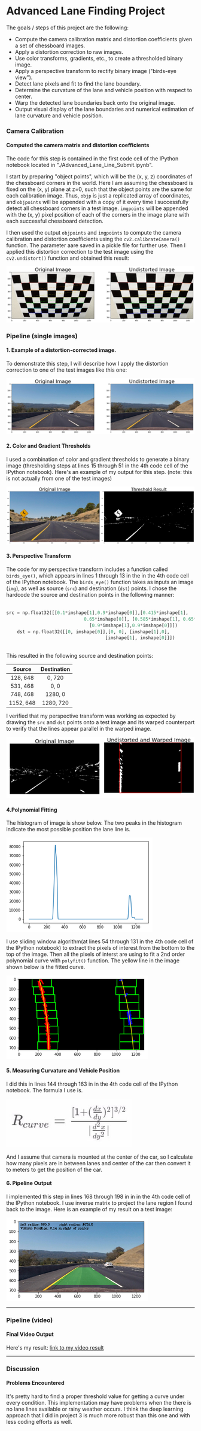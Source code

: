 
# Advanced Lane Finding Project

The goals / steps of this project are the following:

* Compute the camera calibration matrix and distortion coefficients given a set of chessboard images.
* Apply a distortion correction to raw images.
* Use color transforms, gradients, etc., to create a thresholded binary image.
* Apply a perspective transform to rectify binary image ("birds-eye view").
* Detect lane pixels and fit to find the lane boundary.
* Determine the curvature of the lane and vehicle position with respect to center.
* Warp the detected lane boundaries back onto the original image.
* Output visual display of the lane boundaries and numerical estimation of lane curvature and vehicle position.


[image1]: ./Writeup_Material/undistort_output.png "Undistorted"
[image2]: ./Writeup_Material/test_output.png "Test Undistorted"
[image3]: ./Writeup_Material/color_space_output.png "Binary Example"
[image4]: ./Writeup_Material/birds_eye_output.png "Warp Example"
[image5]: ./Writeup_Material/histogram_output.png "Histogram"
[image6]: ./Writeup_Material/sliding_window_output.png "Sliding window"
[image7]: ./Writeup_Material/curvature_formula.JPG "curvature formula"
[image8]: ./Writeup_Material/draw_output.png "pipeline output"
[image9]: ./Writeup_Material/curvature_formula.JPG "curvature formula"
[image10]: ./Writeup_Material/curvature_formula.JPG "curvature formula"
[video1]: ./test_videos_output/project_video.mp4 "Video"


### Camera Calibration

#### Computed the camera matrix and distortion coefficients

The code for this step is contained in the first code cell of the IPython notebook located in "./Advanced_Lane_Line_Submit.ipynb".  

I start by preparing "object points", which will be the (x, y, z) coordinates of the chessboard corners in the world. Here I am assuming the chessboard is fixed on the (x, y) plane at z=0, such that the object points are the same for each calibration image.  Thus, `objp` is just a replicated array of coordinates, and `objpoints` will be appended with a copy of it every time I successfully detect all chessboard corners in a test image.  `imgpoints` will be appended with the (x, y) pixel position of each of the corners in the image plane with each successful chessboard detection.  

I then used the output `objpoints` and `imgpoints` to compute the camera calibration and distortion coefficients using the `cv2.calibrateCamera()` function. The parameter aare saved in a pickle file for further use. Then  I applied this distortion correction to the test image using the `cv2.undistort()` function and obtained this result: 

![alt text][image1]


### Pipeline (single images)

#### 1. Example of a distortion-corrected image.

To demonstrate this step, I will describe how I apply the distortion correction to one of the test images like this one:

![alt text][image2]

#### 2. Color and Gradient Thresholds

I used a combination of color and gradient thresholds to generate a binary image (thresholding steps at lines 15 through 51 in the 4th code cell of the IPython notebook).  Here's an example of my output for this step.  (note: this is not actually from one of the test images)

![alt text][image3]

#### 3. Perspective Transform 

The code for my perspective transform includes a function called `birds_eye()`, which appears in lines 1 through 13 in the in the 4th code cell of the IPython notebook. The `birds_eye()` function takes as inputs an image (`img`), as well as source (`src`) and destination (`dst`) points.  I chose the hardcode the source and destination points in the following manner:

```python

src = np.float32([[0.1*imshape[1],0.9*imshape[0]],[0.415*imshape[1], 
                             0.65*imshape[0]], [0.585*imshape[1], 0.65*imshape[0]],
                               [0.9*imshape[1],0.9*imshape[0]]])
    dst = np.float32([[0, imshape[0]],[0, 0], [imshape[1],0], 
                                     [imshape[1], imshape[0]]])
                                     
```

This resulted in the following source and destination points:

| Source        | Destination   | 
|:-------------:|:-------------:| 
| 128, 648      | 0, 720        | 
| 531, 468      | 0, 0      |
| 748, 468     | 1280, 0      |
| 1152, 648      | 1280, 720        |

I verified that my perspective transform was working as expected by drawing the `src` and `dst` points onto a test image and its warped counterpart to verify that the lines appear parallel in the warped image.

![alt text][image4]

#### 4.Polynomial Fitting

The histogram of image is show below. The two peaks in the histogram indicate the most possible position the lane line is.

![alt text][image5]

I use sliding window algorithm(at lines 54 through 131 in the 4th code cell of the IPython notebook) to extract the pixels of interest from the bottom to the top of the image. Then all the pixels of interst are using to fit a 2nd order polynomial curve with `polyfit()` function. The yellow line in the image shown below is the fitted curve.

![alt text][image6]

#### 5. Measuring Curvature and Vehicle Position

I did this in lines 144 through 163 in  in the 4th code cell of the IPython notebook. The formula I use is.

![alt text][image7]

And I assume that camera is mounted at the center of the car, so I calculate how many pixels are in between lanes and center of the car then convert it to meters to get the position of the car. 

#### 6. Pipeline Output

I implemented this step in lines 168 through 198 in in  in the 4th code cell of the IPython notebook.  I use inverse matrix to project the lane region I found back to the image. Here is an example of my result on a test image:

![alt text][image8]

---

### Pipeline (video)

#### Final Video Output

Here's my result: [link to my video result](https://youtu.be/YaaAmK1cHQw) 

---

### Discussion

#### Problems Encountered

It's pretty hard to find a proper threshold value for getting a curve under every condition. This implementation may have problems when the there is no lane lines available or rainy weather occurs. I think the deep learning approach that I did in project 3 is much more robust than this one and with less coding efforts as well. 

